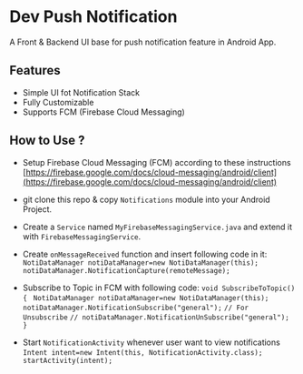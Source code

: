 # Dev Push Notification

A Front & Backend UI base for push notification feature in Android App.

## Features

- Simple UI fot Notification Stack
- Fully Customizable
- Supports FCM (Firebase Cloud Messaging)

## How to Use ?

- Setup Firebase Cloud Messaging (FCM) according to these instructions
  [https://firebase.google.com/docs/cloud-messaging/android/client](https://firebase.google.com/docs/cloud-messaging/android/client)

- git clone this repo & copy `Notifications` module into your Android Project.

- Create a `Service` named `MyFirebaseMessagingService.java` and extend it with `FirebaseMessagingService`.

- Create `onMessageReceived` function and insert following code in it:
  ` NotiDataManager notiDataManager=new NotiDataManager(this);` 
  `notiDataManager.NotificationCapture(remoteMessage);`

- Subscribe to Topic in FCM with following code:
  `void SubscribeToTopic(){`
 ` NotiDataManager notiDataManager=new NotiDataManager(this);`
 ` notiDataManager.NotificationSubscribe("general");`
  `// For Unsubscribe`
  `// notiDataManager.NotificationUnSubscribe("general");`
`}`

- Start `NotificationActivity` whenever user want to view notifications
`   Intent intent=new Intent(this, NotificationActivity.class);`
`   startActivity(intent);`


